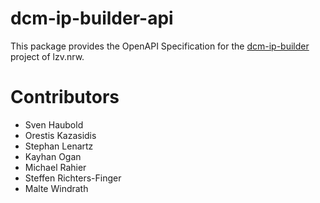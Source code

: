 # dcm-ip-builder-api

This package provides the OpenAPI Specification for the [dcm-ip-builder](https://github.com/lzv-nrw/dcm-ip-builder-api) project of lzv.nrw.

# Contributors
* Sven Haubold
* Orestis Kazasidis
* Stephan Lenartz
* Kayhan Ogan
* Michael Rahier
* Steffen Richters-Finger
* Malte Windrath
